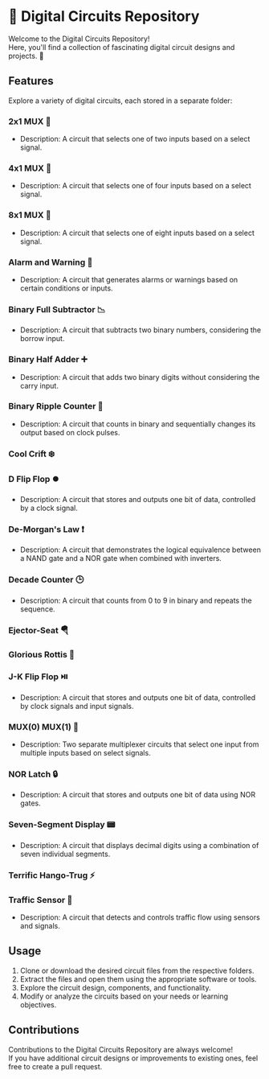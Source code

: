 # 🧩 Digital Circuits Repository

Welcome to the Digital Circuits Repository! <br>
Here, you'll find a collection of fascinating digital circuit designs and projects. 🌟

## Features

Explore a variety of digital circuits, each stored in a separate folder:

### 2x1 MUX 🧮
- Description: A circuit that selects one of two inputs based on a select signal.

### 4x1 MUX 🧮
- Description: A circuit that selects one of four inputs based on a select signal.

### 8x1 MUX 🧮
- Description: A circuit that selects one of eight inputs based on a select signal.

### Alarm and Warning 🔔
- Description: A circuit that generates alarms or warnings based on certain conditions or inputs.

### Binary Full Subtractor 📉
- Description: A circuit that subtracts two binary numbers, considering the borrow input.

### Binary Half Adder ➕
- Description: A circuit that adds two binary digits without considering the carry input.

### Binary Ripple Counter 🔄
- Description: A circuit that counts in binary and sequentially changes its output based on clock pulses.

### Cool Crift ❄️

### D Flip Flop ⏺️
- Description: A circuit that stores and outputs one bit of data, controlled by a clock signal.

### De-Morgan's Law ❗
- Description: A circuit that demonstrates the logical equivalence between a NAND gate and a NOR gate when combined with inverters.

### Decade Counter 🕒
- Description: A circuit that counts from 0 to 9 in binary and repeats the sequence.

### Ejector-Seat 🪂

### Glorious Rottis 🍔

### J-K Flip Flop ⏯️
- Description: A circuit that stores and outputs one bit of data, controlled by clock signals and input signals.

### MUX(0) MUX(1) 🧮
- Description: Two separate multiplexer circuits that select one input from multiple inputs based on select signals.

### NOR Latch 🔒
- Description: A circuit that stores and outputs one bit of data using NOR gates.

### Seven-Segment Display 📟
- Description: A circuit that displays decimal digits using a combination of seven individual segments.

### Terrific Hango-Trug ⚡

### Traffic Sensor 🚦
- Description: A circuit that detects and controls traffic flow using sensors and signals.

## Usage

1. Clone or download the desired circuit files from the respective folders.
2. Extract the files and open them using the appropriate software or tools.
3. Explore the circuit design, components, and functionality.
4. Modify or analyze the circuits based on your needs or learning objectives.

## Contributions

Contributions to the Digital Circuits Repository are always welcome! <br>
If you have additional circuit designs or improvements to existing ones, feel free to create a pull request. 

